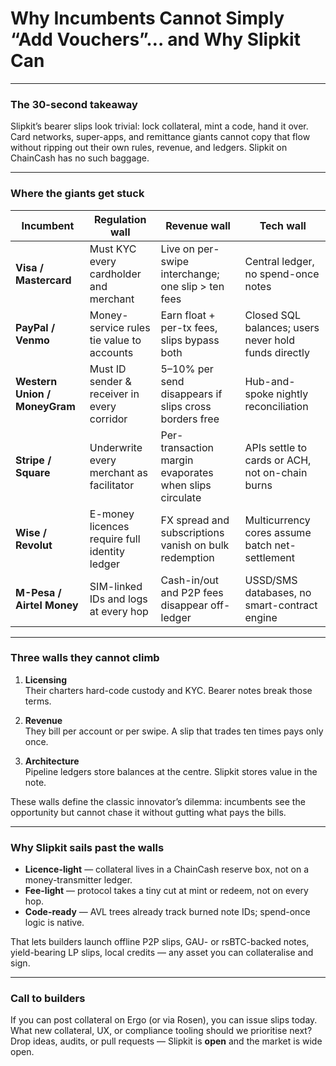 # Why Incumbents Cannot Simply “Add Vouchers”… and Why Slipkit Can

---

### The 30-second takeaway
Slipkit’s bearer slips look trivial: lock collateral, mint a code, hand it over.  
Card networks, super-apps, and remittance giants cannot copy that flow without ripping out their own rules, revenue, and ledgers. Slipkit on ChainCash has no such baggage.

---

### Where the giants get stuck

| Incumbent | Regulation wall | Revenue wall | Tech wall |
|-----------|-----------------|--------------|-----------|
| **Visa / Mastercard** | Must KYC every cardholder and merchant | Live on per-swipe interchange; one slip > ten fees | Central ledger, no spend-once notes |
| **PayPal / Venmo** | Money-service rules tie value to accounts | Earn float + per-tx fees, slips bypass both | Closed SQL balances; users never hold funds directly |
| **Western Union / MoneyGram** | Must ID sender & receiver in every corridor | 5–10% per send disappears if slips cross borders free | Hub-and-spoke nightly reconciliation |
| **Stripe / Square** | Underwrite every merchant as facilitator | Per-transaction margin evaporates when slips circulate | APIs settle to cards or ACH, not on-chain burns |
| **Wise / Revolut** | E-money licences require full identity ledger | FX spread and subscriptions vanish on bulk redemption | Multicurrency cores assume batch net-settlement |
| **M-Pesa / Airtel Money** | SIM-linked IDs and logs at every hop | Cash-in/out and P2P fees disappear off-ledger | USSD/SMS databases, no smart-contract engine |

---

### Three walls they cannot climb

1. **Licensing**  
   Their charters hard-code custody and KYC. Bearer notes break those terms.

2. **Revenue**  
   They bill per account or per swipe. A slip that trades ten times pays only once.

3. **Architecture**  
   Pipeline ledgers store balances at the centre. Slipkit stores value in the note.

These walls define the classic innovator’s dilemma: incumbents see the opportunity but cannot chase it without gutting what pays the bills.

---

### Why Slipkit sails past the walls

* **Licence-light** — collateral lives in a ChainCash reserve box, not on a money-transmitter ledger.  
* **Fee-light** — protocol takes a tiny cut at mint or redeem, not on every hop.  
* **Code-ready** — AVL trees already track burned note IDs; spend-once logic is native.

That lets builders launch offline P2P slips, GAU- or rsBTC-backed notes, yield-bearing LP slips, local credits — any asset you can collateralise and sign.

---

### Call to builders

If you can post collateral on Ergo (or via Rosen), you can issue slips today.  
What new collateral, UX, or compliance tooling should we prioritise next?  
Drop ideas, audits, or pull requests — Slipkit is **open** and the market is wide open.

